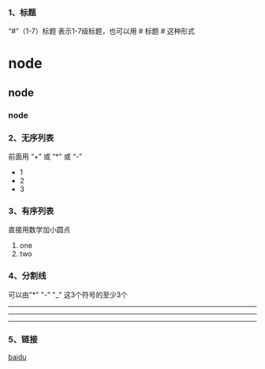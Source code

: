 
### 1、标题
“#”（1-7）标题 表示1-7级标题，也可以用 # 标题 # 这种形式
# node
## node
### node

### 2、无序列表
前面用 “+” 或 “*” 或 “-”
+ 1
+ 2
+ 3

### 3、有序列表
直接用数学加小圆点
1. one
2. two

### 4、分割线
可以由"*" "-" "_" 这3个符号的至少3个
***
---
___

### 5、链接
[baidu](http://www.baidu.com)
